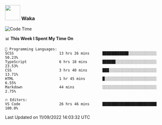 ### <img src="https://media.giphy.com/media/VgCDAzcKvsR6OM0uWg/giphy.gif" width="50"> Waka

  <!--START_SECTION:waka-->
![Code Time](http://img.shields.io/badge/Code%20Time-854%20hrs%2040%20mins-blue)

📊 **This Week I Spent My Time On** 

```text
💬 Programming Languages: 
SCSS                     13 hrs 26 mins      ████████████░░░░░░░░░░░░░   50.23% 
TypeScript               6 hrs 18 mins       ██████░░░░░░░░░░░░░░░░░░░   23.53% 
CSS                      3 hrs 40 mins       ███░░░░░░░░░░░░░░░░░░░░░░   13.71% 
HTML                     1 hr 45 mins        █░░░░░░░░░░░░░░░░░░░░░░░░   6.55% 
Markdown                 44 mins             ░░░░░░░░░░░░░░░░░░░░░░░░░   2.75%

🔥 Editors: 
VS Code                  26 hrs 46 mins      █████████████████████████   100.0%

```


 Last Updated on 11/09/2022 14:03:32 UTC
<!--END_SECTION:waka-->
